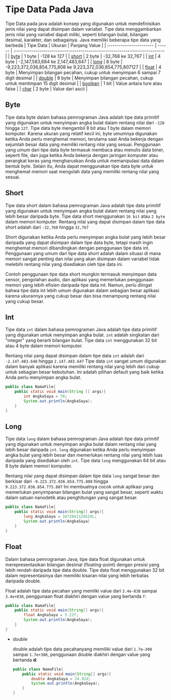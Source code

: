 # Tipe Data Pada Java

Tipe Data pada java adalah konsep yang digunakan untuk mendefinisikan jenis nilai yang dapat disimpan dalam variabel. Tipe data menggambarkan jenis nilai yang variabel dapat miliki, seperti bilangan bulat, bilangan desimal, karakter, dan sebagainya. Java memiliki beberapa tipe data yang berbeda
| Tipe Data | Ukuran | Panjang Value |
| :---------------------- | ------ | :------------------------------------------------------------------------- |
| [byte](Byte.java) | 1 byte | -128 ke 127 |
| [short](Short.java) | 2 byte | -32,768 ke 32,767 |
| [int](Int.java) | 4 byte | -2,147,583,684 ke 2,147,483,647 |
| [long](Long.java) | 8 byte | -9,223,372,036,854,775,808 ke 9,223,372,036,854,775,807127 |
| [float](Float.java) | 4 byte | Menyimpan bilangan pecahan, cukup untuk menyimpan 6 sampai 7 digit desimal |
| [double](Double.java) | 8 byte | Menyimpan bilangan pecahan, cukup untuk mentimpan 15 digit desimal |
| [boolean](Boolean.java) | 1 bit | Value antara ture atau false |
| [char](Character.java) | 2 byte | Value dari ascii |

## Byte

Tipe data byte dalam bahasa pemrograman Java adalah tipe data primitif yang digunakan untuk menyimpan angka bulat dalam rentang nilai dari `-128` hingga `127`. Tipe data byte mengambil 8 bit atau 1 byte dalam memori komputer. Karena ukuran yang relatif kecil ini, byte umumnya digunakan ketika Anda perlu menghemat memori, terutama saat Anda bekerja dengan sejumlah besar data yang memiliki rentang nilai yang sesuai. Penggunaan yang umum dari tipe data byte termasuk membaca atau menulis data biner, seperti file, dan juga ketika Anda bekerja dengan jaringan komputer atau perangkat keras yang mengharuskan Anda untuk memanipulasi data dalam bentuk byte. Selain itu, Anda dapat menggunakan tipe data byte untuk menghemat memori saat mengolah data yang memiliki rentang nilai yang sesuai.

## Short

Tipe data short dalam bahasa pemrograman Java adalah tipe data primitif yang digunakan untuk menyimpan angka bulat dalam rentang nilai yang lebih besar daripada byte. Tipe data short menggunakan `16 bit` atau `2 byte` dalam memori komputer. Rentang nilai yang dapat disimpan dalam tipe data short adalah dari `-32,768` hingga `32,767`

Short digunakan ketika Anda perlu menyimpan angka bulat yang lebih besar daripada yang dapat disimpan dalam tipe data byte, tetapi masih ingin menghemat memori dibandingkan dengan penggunaan tipe data int. Penggunaan yang umum dari tipe data short adalah dalam situasi di mana memori sangat penting dan nilai yang akan disimpan dalam variabel tidak melebihi rentang nilai yang disediakan oleh tipe data ini.

Contoh penggunaan tipe data short mungkin termasuk menyimpan data sensor, pengolahan audio, dan aplikasi yang memerlukan penggunaan memori yang lebih efisien daripada tipe data int. Namun, perlu diingat bahwa tipe data int lebih umum digunakan dalam sebagian besar aplikasi karena ukurannya yang cukup besar dan bisa menampung rentang nilai yang cukup besar.

## Int

Tipe data `int` dalam bahasa pemrograman Java adalah tipe data primitif yang digunakan untuk menyimpan angka bulat. `int` adalah singkatan dari "integer" yang berarti bilangan bulat. Tipe data `int` menggunakan 32 bit atau 4 byte dalam memori komputer.

Rentang nilai yang dapat disimpan dalam tipe data `int` adalah dari `-2.147.483.648` hingga `2.147.483.647` Tipe data `int` sangat umum digunakan dalam banyak aplikasi karena memiliki rentang nilai yang lebih dari cukup untuk sebagian besar kebutuhan. Ini adalah pilihan default yang baik ketika Anda perlu menyimpan angka bulat.

```java
public class NamaFile{
    public static void main(String [] args){
        int AngkaSaya = 70;
        System.out.println(AngkaSaya);
    }
}
```

## Long

Tipe data `long` dalam bahasa pemrograman Java adalah tipe data primitif yang digunakan untuk menyimpan angka bulat dalam rentang nilai yang lebih besar daripada `int`. `long` digunakan ketika Anda perlu menyimpan angka bulat yang lebih besar dan memerlukan rentang nilai yang lebih luas daripada yang disediakan oleh `int`. Tipe data `long` menggunakan 64 bit atau 8 byte dalam memori komputer.

Rentang nilai yang dapat disimpan dalam tipe data `long` sangat besar dan berkisar dari `-9.223.372.036.854.775.808` hingga `9.223.372.036.854.775.807` Ini membuatnya cocok untuk aplikasi yang memerlukan penyimpanan bilangan bulat yang sangat besar, seperti waktu dalam satuan nanodetik atau penghitungan yang sangat besar.

```java
public class NamaFile{
    public static void main(String[] args){
        long AngkaSaya = 1672841124524L;
        System.out.println(AngkaSaya)
    }
}
```

## Float

Dalam bahasa pemrograman Java, tipe data float digunakan untuk merepresentasikan bilangan desimal (floating-point) dengan presisi yang lebih rendah daripada tipe data double. Tipe data float menggunakan 32 bit dalam representasinya dan memiliki kisaran nilai yang lebih terbatas daripada double.

Float adalah tipe data pecahan yang memliki value dari `3.4e-038` sampai `3.4e+038`, penggunaan float diakhiri dengan value yang bertanda `f`:

```java
public class NamaFile{
    public static void main(String[] args){
        float AngkaSaya = 5.21f;
        System.out.println(AngkaSaya);
    }
}

```

- double

  double adalah tipe data pecahanyang memiliki value dari `1.7e−308` sampai `1.7e+308`, penggunaan double diakhiri dengan value yang bertanda **d**:

  ```java
  public class NamaFile{
      public static void main(String[] args){
          double AngkaSaya = 24.92d;
          System.out.println(AngkaSaya);
      }
  }
  ```
